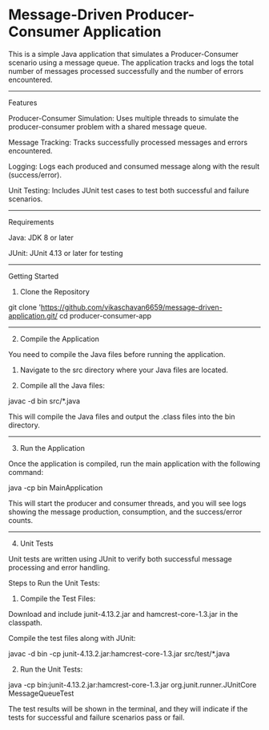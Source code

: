 # Message-Driven Producer-Consumer Application
 
This is a simple Java application that simulates a Producer-Consumer scenario using a message queue. The application tracks and logs the total number of messages processed successfully and the number of errors encountered.
 
 
---
 
Features
 
Producer-Consumer Simulation: Uses multiple threads to simulate the producer-consumer problem with a shared message queue.
 
Message Tracking: Tracks successfully processed messages and errors encountered.
 
Logging: Logs each produced and consumed message along with the result (success/error).
 
Unit Testing: Includes JUnit test cases to test both successful and failure scenarios.
 
 
 
---
 
Requirements
 
Java: JDK 8 or later
 
JUnit: JUnit 4.13 or later for testing
 
 
 
---
 
Getting Started
 
1. Clone the Repository
 
git clone 'https://github.com/vikaschavan6659/message-driven-application.git/
cd producer-consumer-app
 
 
---
 
2. Compile the Application
 
You need to compile the Java files before running the application.
 
1. Navigate to the src directory where your Java files are located.
 
 
2. Compile all the Java files:
 
javac -d bin src/*.java
 
This will compile the Java files and output the .class files into the bin directory.
 
 
 
 
---
 
3. Run the Application
 
Once the application is compiled, run the main application with the following command:
 
java -cp bin MainApplication
 
This will start the producer and consumer threads, and you will see logs showing the message production, consumption, and the success/error counts.
 
 
---
 
4. Unit Tests
 
Unit tests are written using JUnit to verify both successful message processing and error handling.
 
Steps to Run the Unit Tests:
 
1. Compile the Test Files:
 
Download and include junit-4.13.2.jar and hamcrest-core-1.3.jar in the classpath.
 
Compile the test files along with JUnit:
 
javac -d bin -cp junit-4.13.2.jar:hamcrest-core-1.3.jar src/test/*.java
 
 
 
2. Run the Unit Tests:
 
java -cp bin:junit-4.13.2.jar:hamcrest-core-1.3.jar org.junit.runner.JUnitCore MessageQueueTest
 
The test results will be shown in the terminal, and they will indicate if the tests for successful and failure scenarios pass or fail.
